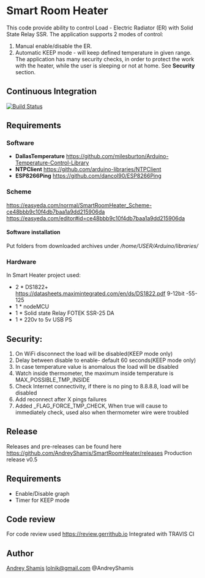 
# Smart Room Heater
This code provide ability to control Load - Electric Radiator (ER) with Solid State Relay SSR.
The application supports 2 modes of control:
1. Manual enable/disable the ER.
2. Automatic KEEP mode - will keep defined temperature in given range.
The application has many security checks, in order to protect the work with the heater,
while the user is sleeping or not at home. See **Security** section.

## Continuous Integration
[![Build Status](https://travis-ci.org/AndreyShamis/SmartRoomHeater.svg?branch=master)](https://travis-ci.org/AndreyShamis/SmartRoomHeater)

## Requirements
### Software
* **DallasTemperature** https://github.com/milesburton/Arduino-Temperature-Control-Library
* **NTPClient** https://github.com/arduino-libraries/NTPClient
* **ESP8266Ping** https://github.com/dancol90/ESP8266Ping

### Scheme
https://easyeda.com/normal/SmartRoomHeater_Scheme-ce48bbb9c10f4db7baa1a9dd215906da
https://easyeda.com/editor#id=ce48bbb9c10f4db7baa1a9dd215906da

#### Software installation
Put folders from downloaded archives under _/home/USER/Arduino/libraries/_

### Hardware
In Smart Heater project used:
* 2 * DS1822+   https://datasheets.maximintegrated.com/en/ds/DS1822.pdf  9-12bit  -55-125
* 1 * nodeMCU
* 1 * Solid state Relay FOTEK SSR-25 DA
* 1 * 220v to 5v USB PS
## Security:
1. On WiFi disconnect the load will be disabled(KEEP mode only)
2. Delay between disable to enable- default 60 seconds(KEEP mode only)
3. In case temperature value is anomalous the load will be disabled
4. Watch inside thermometer, the maximum inside temperature is MAX_POSSIBLE_TMP_INSIDE
5. Check Internet connectivity, if there is no ping to 8.8.8.8, load will be disabled
6. Add reconnect after X pings failures
7. Added \_FLAG_FORCE_TMP_CHECK, When true will cause to immediately check, used also when thermometer wire were troubled

## Release
Releases and pre-releases can be found here https://github.com/AndreyShamis/SmartRoomHeater/releases
Production release v0.5

## Requirements
* Enable/Disable graph
* Timer for KEEP mode

## Code review
For code review used https://review.gerrithub.io
Integrated with TRAVIS CI

## Author
[Andrey Shamis](https://github.com/AndreyShamis) lolnik@gmail.com
@AndreyShamis
